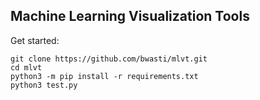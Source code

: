 ## Machine Learning Visualization Tools

Get started:

```
git clone https://github.com/bwasti/mlvt.git
cd mlvt
python3 -m pip install -r requirements.txt
python3 test.py
````
